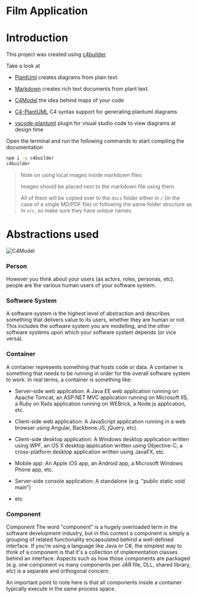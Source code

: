 # Film Application

# Introduction

This project was created using [c4builder](https://adrianvlupu.github.io/C4-Builder/)

Take a look at 

- [PlantUml](http://plantuml.com/) creates diagrams from plain text.

- [Markdown](https://guides.github.com/features/mastering-markdown/) creates rich text documents from plant text.

- [C4Model](https://c4model.com/) the idea behind maps of your code

- [C4-PlantUML](https://github.com/RicardoNiepel/C4-PlantUML) C4 syntax support for generating plantuml diagrams

- [vscode-plantuml](https://github.com/qjebbs/vscode-plantuml) plugin for visual studio code to view diagrams at design time

Open the terminal and run the following commands to start compiling the documentation

```bash
npm i -g c4builder
c4builder
```

> Note on using local images inside markdown files
>
> Images should be placed next to the markdown file using them.
>
> All of them will be copied over to the `docs` folder either in `/` (in the case of a single MD/PDF file) or following the same folder structure as in `src`, so make sure they have unique names.  

# Abstractions used

![C4Model](https://c4model.com/img/abstractions.png)

### Person

However you think about your users (as actors, roles, personas, etc), people are the various human users of your software system. 

### Software System

A software system is the highest level of abstraction and describes something that delivers value to its users, whether they are human or not. This includes the software system you are modelling, and the other software systems upon which your software system depends (or vice versa). 

### Container

A container represents something that hosts code or data. A container is something that needs to be running in order for the overall software system to work. In real terms, a container is something like: 

- Server-side web application: A Java EE web application running on Apache Tomcat, an ASP.NET MVC application running on Microsoft IIS, a Ruby on Rails application running on WEBrick, a Node.js application, etc.

- Client-side web application: A JavaScript application running in a web browser using Angular, Backbone.JS, jQuery, etc).

- Client-side desktop application: A Windows desktop application written using WPF, an OS X desktop application written using Objective-C, a cross-platform desktop application written using JavaFX, etc.
- Mobile app: An Apple iOS app, an Android app, a Microsoft Windows Phone app, etc.

- Server-side console application: A standalone (e.g. "public static void main") 

- etc

### Component

Component
The word "component" is a hugely overloaded term in the software development industry, but in this context a component is simply a grouping of related functionality encapsulated behind a well-defined interface. If you're using a language like Java or C#, the simplest way to think of a component is that it's a collection of implementation classes behind an interface. Aspects such as how those components are packaged (e.g. one component vs many components per JAR file, DLL, shared library, etc) is a separate and orthogonal concern. 

An important point to note here is that all components inside a container typically execute in the same process space. 